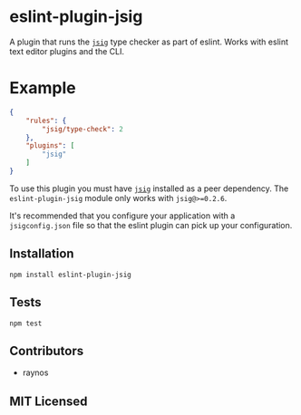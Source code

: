 # eslint-plugin-jsig

A plugin that runs the [`jsig`][jsig] type checker as part of eslint.
Works with eslint text editor plugins and the CLI.

# Example

```json
{
    "rules": {
        "jsig/type-check": 2
    },
    "plugins": [
        "jsig"
    ]
}
```

To use this plugin you must have [`jsig`][jsig] installed as a peer dependency.
The `eslint-plugin-jsig` module only works with `jsig@>=0.2.6`.

It's recommended that you configure your application with a `jsigconfig.json`
file so that the eslint plugin can pick up your configuration.

## Installation

`npm install eslint-plugin-jsig`

## Tests

`npm test`

## Contributors

 - raynos

## MIT Licensed

  [jsig]: https://github.com/Raynos/jsig
  [build-png]: https://secure.travis-ci.org/raynos/eslint-plugin-jsig.png
  [build]: https://travis-ci.org/raynos/eslint-plugin-jsig
  [cover-png]: https://coveralls.io/repos/raynos/eslint-plugin-jsig/badge.png
  [cover]: https://coveralls.io/r/raynos/eslint-plugin-jsig
  [dep-png]: https://david-dm.org/raynos/eslint-plugin-jsig.png
  [dep]: https://david-dm.org/raynos/eslint-plugin-jsig
  [npm-png]: https://nodei.co/npm/eslint-plugin-jsig.png?stars&downloads
  [npm]: https://nodei.co/npm/eslint-plugin-jsig
